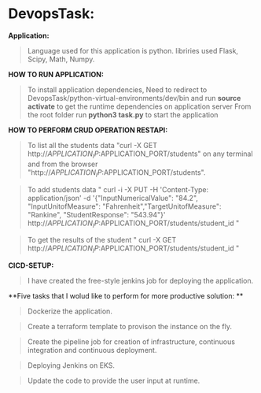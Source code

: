# DevopsTask: 

**Application:**
> Language used for this application is python.
> libriries used Flask, Scipy, Math, Numpy.

**HOW TO RUN APPLICATION:**
> To install application dependencies, 
> Need to redirect to DevopsTask/python-virtual-environments/dev/bin and run **source activate** to get the runtime dependencies on application server
> From the root folder run **python3 task.py** to start the application

**HOW TO PERFORM CRUD OPERATION RESTAPI:**
> To list all the students data "curl -X GET http://$APPLICATION_IP:$APPLICATION_PORT/students" on any terminal and from the browser "http://$APPLICATION_IP:$APPLICATION_PORT/students".

> To add students data " curl -i -X PUT -H 'Content-Type: application/json' -d '{"InputNumericalValue": "84.2", "InputUnitofMeasure": "Fahrenheit","TargetUnitofMeasure": "Rankine", "StudentResponse": "543.94"}' http://$APPLICATION_IP:$APPLICATION_PORT/students/student_id "

> To get the results of the student " curl -X GET http://$APPLICATION_IP:$APPLICATION_PORT/students/student_id "

**CICD-SETUP:**
> I have created the free-style jenkins job for deploying the application.

**Five tasks that I wolud like to perform for more productive solution: **

> Dockerize the application.

> Create a terraform template to provison the instance on the fly.

> Create the pipeline job for creation of infrastructure, continuous integration and continuous deployment.

> Deploying Jenkins on EKS.

> Update the code to provide the user input at runtime. 
